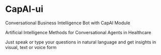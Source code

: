 # CapAI-ui

Conversational Business Intelligence Bot with  CapAI Module

Artificial Intelligence Methods for Conversational Agents in Healthcare

Just speak or type your questions in natural language and get insights in visual, text or voice form
